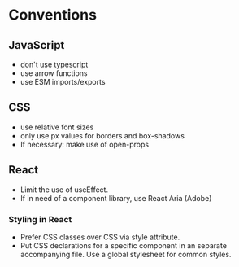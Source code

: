# Conventions

## JavaScript

- don't use typescript
- use arrow functions
- use ESM imports/exports

## CSS

- use relative font sizes
- only use px values for borders and box-shadows
- If necessary: make use of open-props

## React

- Limit the use of useEffect.
- If in need of a component library, use React Aria (Adobe)

### Styling in React

- Prefer CSS classes over CSS via style attribute.
- Put CSS declarations for a specific component in an separate accompanying file. Use a global stylesheet for common styles.
